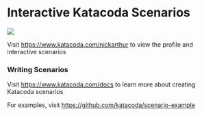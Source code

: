 # Interactive Katacoda Scenarios

[![](http://shields.katacoda.com/katacoda/nickarthur/count.svg)](https://www.katacoda.com/nickarthur "Get your profile on Katacoda.com")

Visit https://www.katacoda.com/nickarthur to view the profile and interactive scenarios

### Writing Scenarios
Visit https://www.katacoda.com/docs to learn more about creating Katacoda scenarios

For examples, visit https://github.com/katacoda/scenario-example
